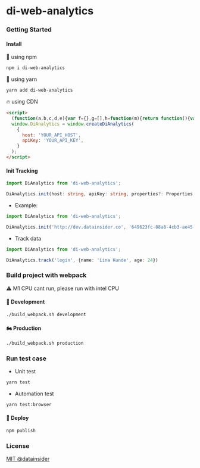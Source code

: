 # di-web-analytics

### Getting Started

#### Install

🥰 using npm

```bash
npm i di-web-analytics
```

🏺 using yarn

```bash
yarn add di-web-analytics
```
🔥 using CDN
```html
<script>
  (function(a,b,c,d,e){var f={},g=[],h=function(m){return function(){var n={};n['funcName']=m,n['arguments']=arguments,g['push'](n);};},i=['init','setLoggerLevel','autoTrackDom','enterScreenStart','enterScreen','exitScreen','setGlobalConfig','time','track','identify','setUserProfile','viewProduct','search','register','login','logout','destroySession','addToCart','removeFromCart','trackCheckoutProducts','checkout','cancelOrder','returnOrder','notifyUsingCookies','reset'];for(var j=0x0;j<i['length'];j++){f[i[j]]=h(i[j]);}var k=b['createElement'](c),l=b['getElementsByTagName'](c)[0x0];k['async']=0x1,k['src']=d,l['parentNode']['insertBefore'](k,l),a['createDiAnalytics']=function(){return e=arguments,f;},k['onload']=function(){e&&(a['DiAnalytics']['init']['apply'](a['DiAnalytics'],e),g['forEach'](function(m){m['funcName']&&a['DiAnalytics'][m['funcName']]['apply'](a['DiAnalytics'],m['arguments']);}),a['diQueue']=[]);};}(window,document,'script','https://analytics.datainsider.co/static/js/di-web-analytics/0.8.8/index.js'));
  window.DiAnalytics = window.createDiAnalytics(
    {
      host: 'YOUR_API_HOST',
      apiKey: 'YOUR_API_KEY',
    }
  );
</script>
```

#### Init Tracking

```ts
import DiAnalytics from 'di-web-analytics';

DiAnalytics.init(host: string, apiKey: string, properties?: Properties, isDisable?: boolean);
```

+ Example:

```ts
import DiAnalytics from 'di-web-analytics';

DiAnalytics.init('http://dev.datainsider.co', '649623fc-88a8-4cb3-ae45-73cadf659987', {}, false);
```

+ Track data

```ts
import DiAnalytics from 'di-web-analytics';

DiAnalytics.track('login', {name: 'Lina Kunde', age: 24})
```

### Build project with webpack

⚠️ M1 CPU cant run, please run with intel CPU

#### 🛵 Development

```bash
./build_webpack.sh development
```

#### 🏍️ Production

```bash
./build_webpack.sh production
```

### Run test case

+ Unit test

```bash
yarn test
```

+ Automation test

```bash
yarn test:browser
```

#### 🚀 Deploy

```bash
npm publish
```

### License

[MIT @datainsider](./LICENSE)
